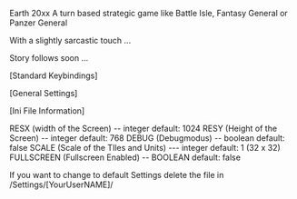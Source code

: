 Earth 20xx A turn based strategic game like Battle Isle, Fantasy General or Panzer General

With a slightly sarcastic touch ...

Story follows soon ...



[Standard Keybindings]

[General Settings]


[Ini File Information]


RESX (width of the Screen) -- integer               default: 1024
RESY (Height of the Screen) -- integer              default: 768
DEBUG (Debugmodus) -- boolean                      default: false
SCALE (Scale of the TIles and Units) --- integer     default: 1 (32 x 32)
FULLSCREEN (Fullscreen Enabled) -- BOOLEAN         default: false 

If you want to change to default Settings delete the file in /Settings/[YourUserNAME]/
